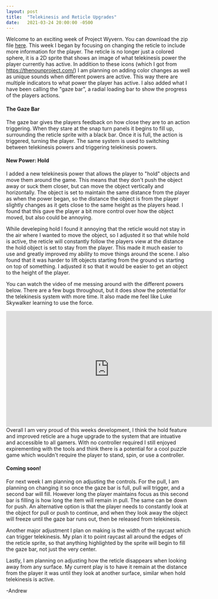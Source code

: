 ```yaml
---
layout: post
title:  "Telekinesis and Reticle Upgrades"
date:   2021-03-24 20:00:00 -0500
---
```

<p>Welcome to an exciting week of Project Wyvern. You can download the zip file <a href="https://drive.google.com/file/d/14D0I7a1aImaNN_86gw6GXL3eaHBUzaFr/view?usp=sharing">here</a>. This week I began by focusing on changing the reticle to include more information for the player. The reticle is no longer just a colored sphere, it is a 2D sprite that shows an image of what telekinesis power the player currently has active. In addition to these icons (which I got from <a href ="https://thenounproject.com/">https://thenounproject.com/</a>) I am planning on adding color changes as well as unique sounds when different powers are active. This way there are multiple indicators to what power the player has active. I also added what I have been calling the "gaze bar", a radial loading bar to show the progress of the players actions.</p>

<h4>The Gaze Bar</h4>
<p>The gaze bar gives the players feedback on how close they are to an action triggering. When they stare at the snap turn panels it begins to fill up, surrounding the reticle sprite with a black bar. Once it is full, the action is triggered, turning the player. The same system is used to switching between telekinesis powers and triggering telekinesis powers.</p>

<h4>New Power: Hold</h4>
<p>I added a new telekinesis power that allows the player to "hold" objects and move them around the game. This means that they don't push the object away or suck them closer, but can move the object vertically and horizontally. The object is set to maintain the same distance from the player as when the power began, so the distance the object is from the player slightly changes as it gets close to the same height as the players head. I found that this gave the player a bit more control over how the object moved, but also could be annoying.</p>

<p>While develeping hold I found it annoying that the reticle would not stay in the air where I wanted to move the object, so I adjusted it so that while hold is active, the reticle will constantly follow the players view at the distance the hold object is set to stay from the player. This made it much easier to use and greatly improved my ability to move things around the scene. I also found that it was harder to lift objects starting from the ground vs starting on top of something. I adjusted it so that it would be easier to get an object to the height of the player.</p>

<p>You can watch the video of me messing around with the different powers below. There are a few bugs throughout, but it does show the potential for the telekinesis system with more time. It also made me feel like Luke Skywalker learning to use the force.</p>

<iframe width="560" height="315" src="https://www.youtube.com/embed/CDqOwXwCp8g" title="YouTube video player" frameborder="0" allow="accelerometer; autoplay; clipboard-write; encrypted-media; gyroscope; picture-in-picture" allowfullscreen></iframe

<p>Overall I am very proud of this weeks development, I think the hold feature and improved reticle are a huge upgrade to the system that are intuative and accessible to all gamers. With no controller required I still enjoyed expirementing with the tools and think there is a potential for a cool puzzle game which wouldn't require the player to stand, spin, or use a controller.</p>

<h4>Coming soon!</h4>
<p>For next week I am planning on adjusting the controls. For the pull, I am planning on changing it so once the gaze bar is full, pull will trigger, and a second bar will fill. However long the player maintains focus as this second bar is filling is how long the item will remain in pull. The same can be down for push. An alternative option is that the player needs to constantly look at the object for pull or push to continue, and when they look away the object will freeze until the gaze bar runs out, then be released from telekinesis.</p>

<p>Another major adjustment I plan on making is the width of the raycast which can trigger telekinesis. My plan it to point raycast all around the edges of the reticle sprite, so that anything highlighted by the sprite will begin to fill the gaze bar, not just the very center.</p>

<p>Lastly, I am planning on adjusting how the reticle disappears when looking away from any surface. My current play is to have it remain at the distance from the player it was until they look at another surface, similar when hold telekinesis is active.</p>

<p>-Andrew</p>